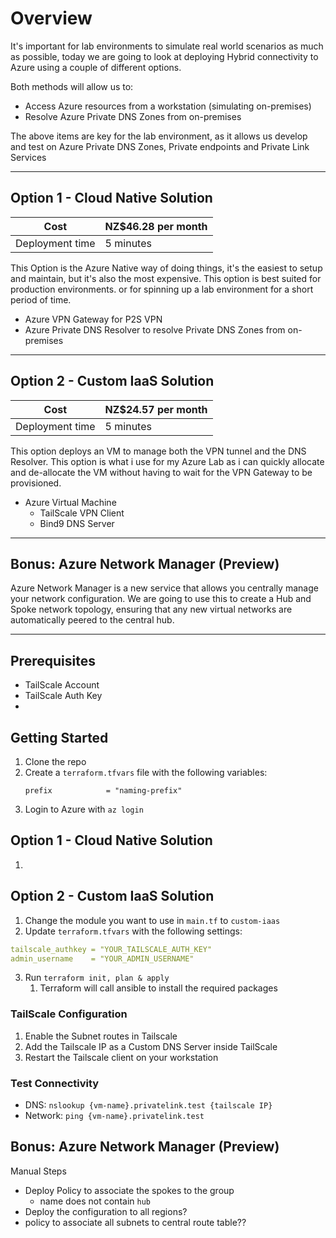 # Overview

It's important for lab environments to simulate real world scenarios as much as possible, today we are going to look at deploying Hybrid connectivity to Azure using a couple of different options.

Both methods will allow us to:
- Access Azure resources from a workstation (simulating on-premises)
- Resolve Azure Private DNS Zones from on-premises

The above items are key for the lab environment, as it allows us develop and test on Azure Private DNS Zones, Private endpoints and Private Link Services

---

## Option 1 - Cloud Native Solution

| Cost            | NZ$46.28 per month |
| --------------- | ----------------- |
| Deployment time | 5 minutes         |

This Option is the Azure Native way of doing things, it's the easiest to setup and maintain, but it's also the most expensive. This option is best suited for production environments. or for spinning up a lab environment for a short period of time.

- Azure VPN Gateway for P2S VPN
- Azure Private DNS Resolver to resolve Private DNS Zones from on-premises

---

## Option 2 - Custom IaaS Solution

| Cost            | NZ$24.57 per month |
| --------------- | ----------------- |
| Deployment time | 5 minutes         |

This option deploys an VM to manage both the VPN tunnel and the DNS Resolver. This option is what i use for my Azure Lab as i can quickly allocate and de-allocate the VM without having to wait for the VPN Gateway to be provisioned.

- Azure Virtual Machine
  - TailScale VPN Client
  - Bind9 DNS Server

---

## Bonus: Azure Network Manager (Preview)

Azure Network Manager is a new service that allows you centrally manage your network configuration. We are going to use this to create a Hub and Spoke network topology, ensuring that any new virtual networks are automatically peered to the central hub.

---

## Prerequisites
- TailScale Account
- TailScale Auth Key
- 

## Getting Started

1. Clone the repo
2. Create a `terraform.tfvars` file with the following variables:
    ```
    prefix            = "naming-prefix"
    ```
3. Login to Azure with `az login`

## Option 1 - Cloud Native Solution
1. 

## Option 2 - Custom IaaS Solution
1. Change the module you want to use in `main.tf` to `custom-iaas`
2. Update `terraform.tfvars` with the following settings:
  ```yml
  tailscale_authkey = "YOUR_TAILSCALE_AUTH_KEY" 
  admin_username    = "YOUR_ADMIN_USERNAME"
  ```
3. Run `terraform init, plan & apply`
   1. Terraform will call ansible to install the required packages

### TailScale Configuration

1. Enable the Subnet routes in Tailscale
2. Add the Tailscale IP as a Custom DNS Server inside TailScale
3. Restart the Tailscale client on your workstation

### Test Connectivity

- DNS: `nslookup {vm-name}.privatelink.test {tailscale IP}` 
- Network: `ping {vm-name}.privatelink.test`


## Bonus: Azure Network Manager (Preview)

Manual Steps
- Deploy Policy to associate the spokes to the group
  - name does not contain `hub`
- Deploy the configuration to all regions?
- policy to associate all subnets to central route table??
